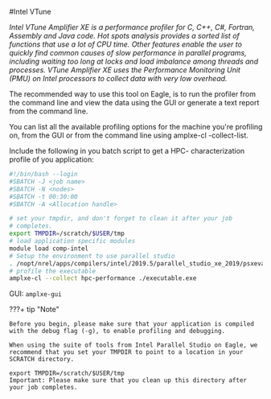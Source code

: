 #Intel VTune

*Intel VTune Amplifier XE is a performance profiler for C, C++, C#, Fortran, Assembly and Java code. Hot spots analysis provides a sorted list of functions that use a lot of CPU time. Other features enable the user to quickly find common causes of slow performance in parallel programs, including waiting too long at locks and load imbalance among threads and processes. VTune Amplifier XE uses the Performance Monitoring Unit (PMU) on Intel processors to collect data with very low overhead.*

The recommended way to use this tool on Eagle, is to run the profiler from the command line and view the data using the GUI or generate a text report from the command line. 

You can list all the available profiling options for the machine you're profiling on, from the GUI or from the command line using amplxe-cl -collect-list.

Include the following in you batch script to get a HPC- characterization profile of you application:

```bash
#!/bin/bash --login
#SBATCH -J <job name>
#SBATCH -N <nodes>
#SBATCH -t 00:30:00
#SBATCH -A <Allocation handle>

# set your tmpdir, and don't forget to clean it after your job
# completes. 
export TMPDIR=/scratch/$USER/tmp
# load application specific modules
module load comp-intel
# Setup the environment to use parallel studio
. /nopt/nrel/apps/compilers/intel/2019.5/parallel_studio_xe_2019/psxevars.sh
# profile the executable
amplxe-cl --collect hpc-performance ./executable.exe
``` 


GUI: `amplxe-gui`


???+ tip "Note"

    Before you begin, please make sure that your application is compiled with the debug flag (-g), to enable profiling and debugging.
    
    When using the suite of tools from Intel Parallel Studio on Eagle, we recommend that you set your TMPDIR to point to a location in your SCRATCH directory.
    
    export TMPDIR=/scratch/$USER/tmp
    Important: Please make sure that you clean up this directory after your job completes.    
